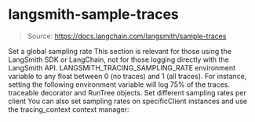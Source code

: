 # langsmith-sample-traces

> Source: https://docs.langchain.com/langsmith/sample-traces

Set a global sampling rate
This section is relevant for those using the LangSmith SDK or LangChain, not for those logging directly with the LangSmith API.
LANGSMITH_TRACING_SAMPLING_RATE
environment variable to any float between 0
(no traces) and 1
(all traces). For instance, setting the following environment variable will log 75% of the traces.
traceable
decorator and RunTree
objects.
Set different sampling rates per client
You can also set sampling rates on specificClient
instances and use the tracing_context
context manager: